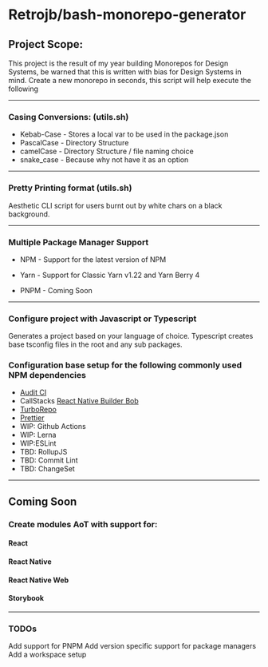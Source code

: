# Retrojb/bash-monorepo-generator

## Project Scope:
This project is the result of my year building Monorepos for Design Systems, 
be warned that this is written with bias for Design Systems in mind.
Create a new monorepo in seconds, this script will help execute the following

--- 
### Casing Conversions:  (utils.sh)
- Kebab-Case - Stores a local var to be used in the package.json
- PascalCase - Directory Structure
- camelCase - Directory Structure / file naming choice
- snake_case - Because why not have it as an option

---
### Pretty Printing format (utils.sh)
Aesthetic CLI script for users burnt out by white chars on a black background.

---
### Multiple Package Manager Support 
- NPM - Support for the latest version of NPM

- Yarn - Support for Classic Yarn v1.22 and Yarn Berry 4 

- PNPM - Coming Soon

---
### Configure project with Javascript or Typescript
Generates a project based on your language of choice. Typescript creates base
tsconfig files in the root and any sub packages.

### Configuration base setup for the following commonly used NPM dependencies
- [Audit CI](https://github.com/IBM/audit-ci)  
- CallStacks [React Native Builder Bob](https://github.com/callstack/react-native-builder-bob)
- [TurboRepo](https://turbo.build/repo/docs)
- [Prettier](https://prettier.io/)
- WIP: Github Actions
- WIP: Lerna
- WIP:ESLint
- TBD: RollupJS
- TBD: Commit Lint
- TBD: ChangeSet

---
## Coming Soon
### Create modules AoT with support for:
#### React
#### React Native
#### React Native Web
#### Storybook

--- 


### TODOs
Add support for PNPM
Add version specific support for package managers
Add a workspace setup
